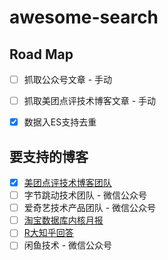 # awesome-search


## Road Map

- [ ] 抓取公众号文章 - 手动
- [ ] 抓取美团点评技术博客文章 - 手动
- [x] 数据入ES支持去重


## 要支持的博客

- [x] [美团点评技术博客团队](https://tech.meituan.com/)
- [ ] 字节跳动技术团队 - 微信公众号
- [ ] 爱奇艺技术产品团队 - 微信公众号
- [ ] [淘宝数据库内核月报](http://mysql.taobao.org/monthly/)
- [ ] [R大知乎回答](https://www.zhihu.com/people/rednaxelafx/answers)
- [ ] 闲鱼技术 - 微信公众号
